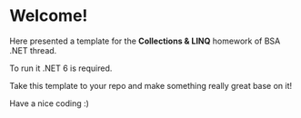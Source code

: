 # Welcome!
Here presented a template for the __Collections & LINQ__ homework of BSA .NET thread.

To run it .NET 6 is required.

Take this template to your repo and make something really great base on it!

Have a nice coding :)